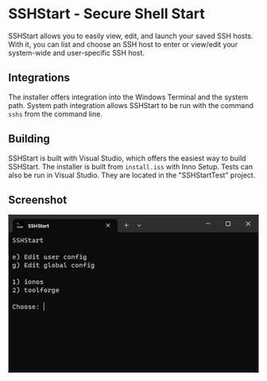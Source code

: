 # SSHStart - Secure Shell Start

SSHStart allows you to easily view, edit, and launch your saved SSH hosts. With it, you can list and choose an SSH host to enter or view/edit your system-wide and user-specific SSH host.

## Integrations

The installer offers integration into the Windows Terminal and the system path. System path integration allows SSHStart to be run with the command `sshs` from the command line.

## Building

SSHStart is built with Visual Studio, which offers the easiest way to build SSHStart. The installer is built from `install.iss` with Inno Setup. Tests can also be run in Visual Studio. They are located in the "SSHStartTest" project.

## Screenshot

![Screenshot of SSHStart running in Windows Terminal](img/screenshot.png)

